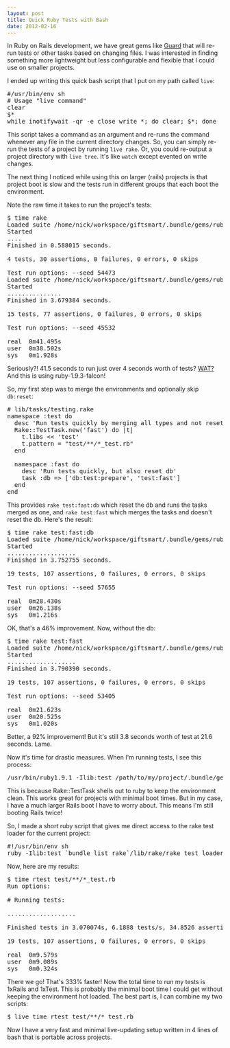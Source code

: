 ```yaml
---
layout: post
title: Quick Ruby Tests with Bash
date: 2012-02-16
---
```


In Ruby on Rails development, we have great gems like [Guard](https://github.com/guard/guard) that will re-run tests or other tasks based on changing files. I was interested in finding something more lightweight but less configurable and flexible that I could use on smaller projects.

I ended up writing this quick bash script that I put on my path called `live`:

<pre class='prettyprint'>
#/usr/bin/env sh
# Usage "live command"
clear
$*
while inotifywait -qr -e close_write *; do clear; $*; done
</pre>

This script takes a command as an argument and re-runs the command whenever any file in the current directory changes. So, you can simply re-run the tests of a project by running `live rake`. Or, you could re-output a project directory with `live tree`. It's like `watch` except evented on write changes.

The next thing I noticed while using this on larger (rails) projects is that project boot is slow and the tests run in different groups that each boot the environment.

Note the raw time it takes to run the project's tests:
<pre class='prettyprint'>
$ time rake
Loaded suite /home/nick/workspace/giftsmart/.bundle/gems/ruby/1.9.1/gems/rake-0.9.2.2/lib/rake/rake_test_loader
Started
....
Finished in 0.588015 seconds.

4 tests, 30 assertions, 0 failures, 0 errors, 0 skips

Test run options: --seed 54473
Loaded suite /home/nick/workspace/giftsmart/.bundle/gems/ruby/1.9.1/gems/rake-0.9.2.2/lib/rake/rake_test_loader
Started
...............
Finished in 3.679384 seconds.

15 tests, 77 assertions, 0 failures, 0 errors, 0 skips

Test run options: --seed 45532

real  0m41.495s
user  0m38.502s
sys   0m1.928s
</pre>

Seriously?! 41.5 seconds to run just over 4 seconds worth of tests? [WAT?](https://www.destroyallsoftware.com/talks/wat) And this is using ruby-1.9.3-falcon!

So, my first step was to merge the environments and optionally skip `db:reset`:

<pre class='prettyprint'>
# lib/tasks/testing.rake
namespace :test do
  desc 'Run tests quickly by merging all types and not resetting db'
  Rake::TestTask.new('fast') do |t|
    t.libs << 'test'
    t.pattern = "test/**/*_test.rb"
  end

  namespace :fast do
    desc 'Run tests quickly, but also reset db'
    task :db => ['db:test:prepare', 'test:fast']
  end
end
</pre>

This provides `rake test:fast:db` which reset the db and runs the tasks merged as one, and `rake test:fast` which merges the tasks and doesn't reset the db. Here's the result:

<pre class='prettyprint'>
$ time rake test:fast:db
Loaded suite /home/nick/workspace/giftsmart/.bundle/gems/ruby/1.9.1/gems/rake-0.9.2.2/lib/rake/rake_test_loader
Started
...................
Finished in 3.752755 seconds.

19 tests, 107 assertions, 0 failures, 0 errors, 0 skips

Test run options: --seed 57655

real  0m28.430s
user  0m26.138s
sys   0m1.216s
</pre>

OK, that's a 46% improvement. Now, without the db:

<pre class='prettyprint'>
$ time rake test:fast
Loaded suite /home/nick/workspace/giftsmart/.bundle/gems/ruby/1.9.1/gems/rake-0.9.2.2/lib/rake/rake_test_loader
Started
...................
Finished in 3.790390 seconds.

19 tests, 107 assertions, 0 failures, 0 errors, 0 skips

Test run options: --seed 53405

real  0m21.623s
user  0m20.525s
sys   0m1.020s
</pre>

Better, a 92% improvement! But it's still 3.8 seconds worth of test at 21.6 seconds. Lame.

Now it's time for drastic measures. When I'm running tests, I see this process:

<pre class='prettyprint'>
/usr/bin/ruby1.9.1 -Ilib:test /path/to/my/project/.bundle/gems/ruby/1.9.1/gems/rake-0.9.2.2/lib/rake/rake_test_loader.rb test/unit/**/*_test.rb
</pre>

This is because Rake::TestTask shells out to ruby to keep the environment clean. This works great for projects with minimal boot times. But in my case, I have a much larger Rails boot I have to worry about. This means I'm still booting Rails twice!

So, I made a short ruby script that gives me direct access to the rake test loader for the current project:

<pre class='prettyprint'>
#!/usr/bin/env sh
ruby -Ilib:test `bundle list rake`/lib/rake/rake_test_loader.rb $*
</pre>

Now, here are my results:
<pre class='prettyprint'>
$ time rtest test/**/*_test.rb
Run options:

# Running tests:

...................

Finished tests in 3.070074s, 6.1888 tests/s, 34.8526 assertions/s.

19 tests, 107 assertions, 0 failures, 0 errors, 0 skips

real  0m9.579s
user  0m9.089s
sys   0m0.324s
</pre>

There we go! That's 333% faster! Now the total time to run my tests is 1xRails and 1xTest. This is probably the minimal boot time I could get without keeping the environment hot loaded. The best part is, I can combine my two scripts:

<pre class='prettyprint'>
$ live time rtest test/**/*_test.rb
</pre>

Now I have a very fast and minimal live-updating setup written in 4 lines of bash that is portable across projects.
